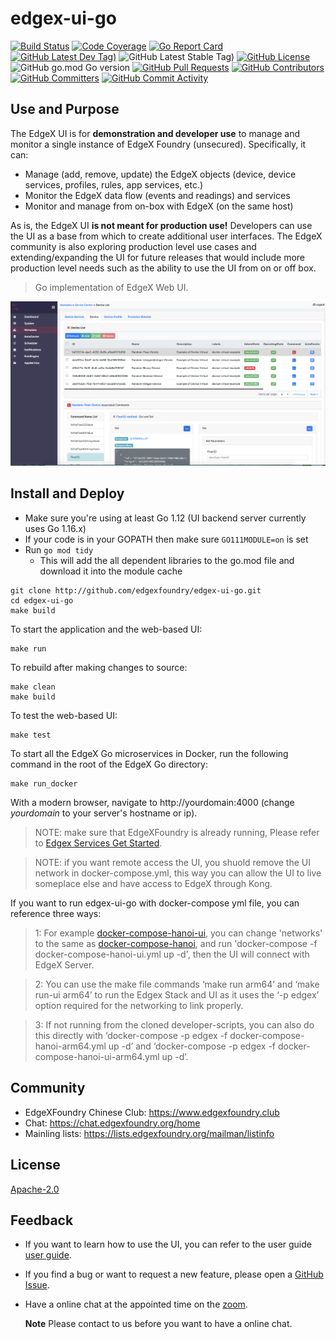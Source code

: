 # edgex-ui-go
[![Build Status](https://jenkins.edgexfoundry.org/view/EdgeX%20Foundry%20Project/job/edgexfoundry/job/edgex-ui-go/job/master/badge/icon)](https://jenkins.edgexfoundry.org/view/EdgeX%20Foundry%20Project/job/edgexfoundry/job/edgex-ui-go/job/master/) [![Code Coverage](https://codecov.io/gh/edgexfoundry/edgex-ui-go/branch/master/graph/badge.svg?token=d1UQog1ja0)](https://codecov.io/gh/edgexfoundry/edgex-ui-go) [![Go Report Card](https://goreportcard.com/badge/github.com/edgexfoundry/edgex-ui-go)](https://goreportcard.com/report/github.com/edgexfoundry/edgex-ui-go) [![GitHub Latest Dev Tag)](https://img.shields.io/github/v/tag/edgexfoundry/edgex-ui-go?include_prereleases&sort=semver&label=latest-dev)](https://github.com/edgexfoundry/edgex-ui-go/tags) ![GitHub Latest Stable Tag)](https://img.shields.io/github/v/tag/edgexfoundry/edgex-ui-go?sort=semver&label=latest-stable) [![GitHub License](https://img.shields.io/github/license/edgexfoundry/edgex-ui-go)](https://choosealicense.com/licenses/apache-2.0/) ![GitHub go.mod Go version](https://img.shields.io/github/go-mod/go-version/edgexfoundry/edgex-ui-go) [![GitHub Pull Requests](https://img.shields.io/github/issues-pr-raw/edgexfoundry/edgex-ui-go)](https://github.com/edgexfoundry/edgex-ui-go/pulls) [![GitHub Contributors](https://img.shields.io/github/contributors/edgexfoundry/edgex-ui-go)](https://github.com/edgexfoundry/edgex-ui-go/contributors) [![GitHub Committers](https://img.shields.io/badge/team-committers-green)](https://github.com/orgs/edgexfoundry/teams/edgex-ui-go-committers/members) [![GitHub Commit Activity](https://img.shields.io/github/commit-activity/m/edgexfoundry/edgex-ui-go)](https://github.com/edgexfoundry/edgex-ui-go/commits)


## Use and Purpose
The EdgeX UI is for **demonstration and developer use** to manage and monitor a single instance of EdgeX Foundry (unsecured).  Specifically, it can:
- Manage (add, remove, update) the EdgeX objects (device, device services, profiles, rules, app services, etc.)
- Monitor the EdgeX data flow (events and readings) and services
- Monitor and manage from on-box with EdgeX (on the same host)

As is, the EdgeX UI **is not meant for production use!**  Developers can use the UI as a base from which to create additional user interfaces.  The EdgeX community is also exploring production level use cases and extending/expanding the UI for future releases that would include more production level needs such as the ability to use the UI from on or off box.

> Go implementation of EdgeX Web UI.


<p align="center">
  <img src ="assets/images/metadata.png" />
</p>

## Install and Deploy

* Make sure you're using at least Go 1.12 (UI backend server currently uses Go 1.16.x)
* If your code is in your GOPATH then make sure ```GO111MODULE=on``` is set
* Run ```go mod tidy```
    * This will add the all dependent libraries to the go.mod file and download it into the module cache

```
git clone http://github.com/edgexfoundry/edgex-ui-go.git
cd edgex-ui-go
make build
```

To start the application and the web-based UI:

```
make run
```

To rebuild after making changes to source:

```
make clean
make build
```

To test the web-based UI:

```
make test
```
To start all the EdgeX Go microservices in Docker, run the following command in the root of the EdgeX Go directory:

```
make run_docker
```

With a modern browser, navigate to http://yourdomain:4000 (change *yourdomain* to your server's hostname or ip). 
> NOTE: make sure that EdgeXFoundry is already running, Please refer to [Edgex Services Get Started](https://github.com/edgexfoundry/edgex-go/blob/master/README.md). 

> NOTE: if you want remote access the UI, you shuold remove the UI network in docker-compose.yml, this way you can allow the UI to live someplace else and have access to EdgeX through Kong.

If you want to run edgex-ui-go with docker-compose yml file, you can reference three ways:

> 1: For example [docker-compose-hanoi-ui](https://github.com/edgexfoundry/developer-scripts/blob/master/releases/hanoi/compose-files/docker-compose-hanoi-ui.yml), you can change 'networks' to the same as [docker-compose-hanoi](https://github.com/edgexfoundry/developer-scripts/blob/master/releases/hanoi/compose-files/docker-compose-hanoi.yml), and run 'docker-compose -f docker-compose-hanoi-ui.yml up -d', then the UI will connect with EdgeX Server.
 
> 2: You can use the make file commands ‘make run arm64’ and ‘make run-ui arm64’ to run the Edgex Stack and UI as it uses the ‘-p edgex’ option required for the networking to link properly. 

> 3: If not running from the cloned developer-scripts, you can also do this directly with ‘docker-compose -p edgex -f docker-compose-hanoi-arm64.yml up -d’ and ‘docker-compose -p edgex -f docker-compose-hanoi-ui-arm64.yml up -d’.

## Community
- EdgeXFoundry Chinese Club: https://www.edgexfoundry.club
- Chat: https://chat.edgexfoundry.org/home
- Mainling lists: https://lists.edgexfoundry.org/mailman/listinfo

## License
[Apache-2.0](LICENSE)

## Feedback

- If you want to learn how to use the UI, you can refer to the user guide [user guide](https://github.com/edgexfoundry/edgex-ui-go/blob/master/docs/UseGuide.md).

- If you find a bug or want to request a new feature, please open a [GitHub Issue](https://github.com/edgexfoundry/edgex-ui-go/issues).

- Have a online chat at the appointed time on the [zoom](https://VMware.zoom.us/j/3697467292).

  **Note** Please contact to us before you want to have a online chat.
